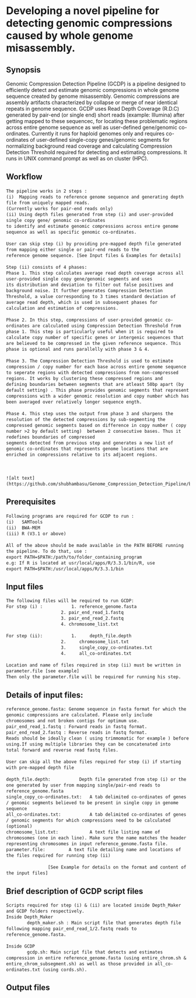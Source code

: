 #  Developing a novel pipeline for detecting genomic compressions caused by whole genome misassembly.

## Synopsis

Genomic Compression Detection Pipeline (GCDP) is a pipeline designed to efficiently detect and estimate genomic compressions in 		whole genome sequence created by genome misassembly. Genomic compressions are assembly artifacts characterized by collapse or merge of near identical repeats in genome sequence. GCDP uses Read Depth Coverage (R.D.C) generated by pair-end (or single end) short reads (example: Illumina) after getting mapped to these sequencec, for locating these problematic regions across entire genome sequence as well as user-defined gene/genomic co-	ordinates. Currently it runs for haploid genomes only and requires co-ordinates of user-defined single-copy genes/genomic segments for normalizing background read coverage and calculating Compression Detection Threshold required for detecting and estimating compressions. It runs in UNIX command prompt as well as on cluster (HPC).

## Workflow

	The pipeline works in 2 steps :
	(i)  Mapping reads to reference genome sequence and generating depth file from uniquely mapped reads. 
	(Currently works for pair-end reads only)
	(ii) Using depth files generated from step (i) and user-provided single copy gene/ genomic co-ordinates
	to identify and estimate genomic compressions across entire genome sequence as well as specific genomic co-ordinates.
	
	User can skip step (i) by providing pre-mapped depth file generated from mapping either single or pair-end reads to the 
	reference genome sequence. [See Input files & Examples for details] 
	
	Step (ii) consists of 4 phases:
	Phase 1. This step calculates average read depth coverage across all user-provided single copy gene/genomic segments and uses 
	its distribution and deviation to filter out false positives and background noise. It further generates Compression Detection 
	Threshold, a value corresponding to 3 times standard deviation of average read depth, which is used in subsequent phases for
	calculation and estimation of compressions. 
	
	Phase 2. In this step, compressions of user-provided genomic co-ordinates are calculated using Compression Detection Threshold from
	phase 1. This step is particularly useful when it is required to calculate copy number of specific genes or intergenic sequences that
	are believed to be compressed in the given reference sequence. This phase is optional and runs parallelly with phase 3 & 4.  
	
	Phase 3. The Compression Detection Threshold is used to estimate compression / copy number for each base across entire genome sequence
	to seperate regions with detected compressions from non-compressed regions. It works by clustering these compressed regions and 
	defining boundaries between segments that are atleast 50bp apart (by default setting) . This phase provides genomic segments that represent 
	compressions with a wider genomic resolution and copy number which has been averaged over relatively longer sequence ength. 
	
	Phase 4. This step uses the output from phase 3 and sharpens the resolution of the detected compressions by sub-segmenting the 	
	compressed genomic segments based on difference in copy number ( copy number >2 by default setting)  between 2 consecutive bases. Thus it redefines boundaries of compressed
	segments detected from previous step and generates a new list of genomic co-ordinates that represents genome locations that are 
	enriched in compressions relative to its adjacent regions. 
	
		
	
	![alt text](https://github.com/shubhambasu/Genome_Compression_Detection_Pipeline/blob/GCDP_V1.0/GCDP_pipeline_workflow.png)
	
	         

## Prerequisites

	Following programs are required for GCDP to run :
	(i)   SAMTools 
	(ii)  BWA-MEM 
	(iii) R (V3.1 or above)
	
	All of the above should be made available in the PATH BEFORE running the pipeline. To do that, use : 
	export PATH=$PATH:/path/to/folder_containing_program 	
	e.g: If R is located at usr/local/apps/R/3.3.1/bin/R, use
	export PATH=$PATH:/usr/local/apps/R/3.3.1/bin

## Input files
	
	The following files will be required to run GCDP: 
	For step (i) : 			 1.	reference_genome.fasta 
				         2.	pair_end_read_1.fastq 
				         3.	pair_end_read_2.fastq 
				         4.	chromosome_list.txt
				  
	For step (ii): 			 1. 	depth_file.depth 
				         2. 	chromosome_list.txt
				         3. 	single_copy_co-ordinates.txt 
				         4. 	all_co-ordinates.txt
				   
	Location and name of files required in step (ii) must be written in parameter.file [see example] 
	Then only the parameter.file will be required for running his step.
	
## Details of input files:
	
	reference_genome.fasta: Genome sequence in fasta format for which the genomic compressions are calculated. Please only include 
	chromosomes and not broken contigs for optimum use.
	pair_end_read_1.fastq : Forward reads in fastq format. 
	pair_end_read_2.fastq : Reverse reads in fastq format. 
	Reads should be ideally clean ( using trimmomatic for example ) before using.If using multiple libraries they can be concatenated into   total forward and reverse read fastq files.							                   
    
	User can skip all the above files required for step (i) if starting with pre-mapped depth file
	
	depth_file.depth: 	        Depth file generated from step (i) or the one generated by user from mapping single/pair-end reads to reference_genome.fasta 
	single_copy_co-ordinates.txt:	A tab delimited co-ordinates of genes / genomic segments believed to be present in single copy in genome sequence
	all_co-ordinates.txt:	        A tab delimited co-ordinates of genes / genomic segments for which compressions need to be calculated (optional)
	chromosome_list.txt:	        A text file listing name of chromosomes (one in each line). Make sure the name matches the header    representing chromosomes in input reference_genome.fasta file.
	parameter.file:			A text file detailing name and locations of the files required for running step (ii)
	
	                [See Example for details on the format and content of the input files] 									
	
	
##  Brief description of GCDP script files
	
	Scripts required for step (i) & (ii) are located inside Depth_Maker and GCDP folders respectively. 
	Inside Depth_Maker
			depth_maker.sh : Main script file that generates depth file following mapping pair_end_read_1/2.fastq reads to reference_genome.fasta. 
							
	Inside GCDP 
			gcdp.sh: Main script file that detects and estimates compression in entire reference_genome.fasta (using entire_chrom.sh & entire_chrom_subsegment.sh) as well as those provided in all_co-ordinates.txt (using cords.sh). 
	
##  Output files 
	

